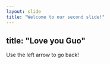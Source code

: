 ```yaml
---
layout: slide
title: "Welcome to our second slide!"
---
```

title: "Love you Guo"
---
Use the left arrow to go back!
